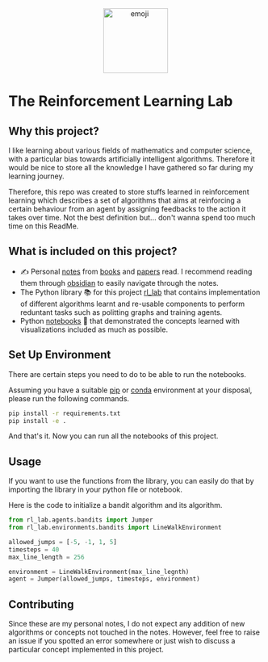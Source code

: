 <div align="center">
<img src="https://hotemoji.com/images/dl/5/microscope-emoji-by-twitter.png" alt="emoji" style="width: 128px; height: 128px"></img>
</div>


# The Reinforcement Learning Lab

## Why this project?

I like learning about various fields of mathematics and computer science, with a particular bias towards artificially intelligent algorithms. Therefore it would be nice to store all the knowledge I have gathered so far during my learning journey.

Therefore, this repo was created to store stuffs learned in reinforcement learning which describes a set of algorithms that aims at reinforcing a certain behaviour from an agent by assigning feedbacks to the action it takes over time. Not the best definition but... don't wanna spend too much time on this ReadMe.

## What is included on this project?

- ✍️ Personal [notes](/notes) from [books](/notes/books) and [papers](/notes/papers) read. I recommend reading them through [obsidian](https://obsidian.md/) to easily navigate through the notes.
- The Python library 📚 for this project [rl_lab](/rl_lab/) that contains implementation of  different algorithms learnt and re-usable components to perform reduntant tasks such as politting graphs and training agents.
- Python [notebooks](/notebooks) 📓 that demonstrated the concepts learned with visualizations included as much as possible.

## Set Up Environment

There are certain steps you need to do to be able to run the notebooks. 

Assuming you have a suitable [pip](https://docs.python.org/3/library/venv.html) or [conda](https://conda.io/projects/conda/en/latest/user-guide/tasks/manage-environments.html) environment at your disposal, please run the following commands.

```bash
pip install -r requirements.txt
pip install -e .
```

And that's it. Now you can run all the notebooks of this project.

## Usage

If you want to use the functions from the library, you can easily do that by importing the library in your python file or notebook.

Here is the code to initialize a bandit algorithm and its algorithm.

```python
from rl_lab.agents.bandits import Jumper
from rl_lab.environments.bandits import LineWalkEnvironment

allowed_jumps = [-5, -1, 1, 5]
timesteps = 40
max_line_length = 256

environment = LineWalkEnvironment(max_line_legnth)
agent = Jumper(allowed_jumps, timesteps, environment)
```

## Contributing

Since these are my personal notes, I do not expect any addition of new algorithms or concepts not touched in the notes. However, feel free to raise an issue if you spotted an error somewhere or just wish to discuss a particular concept implemented in this project.
